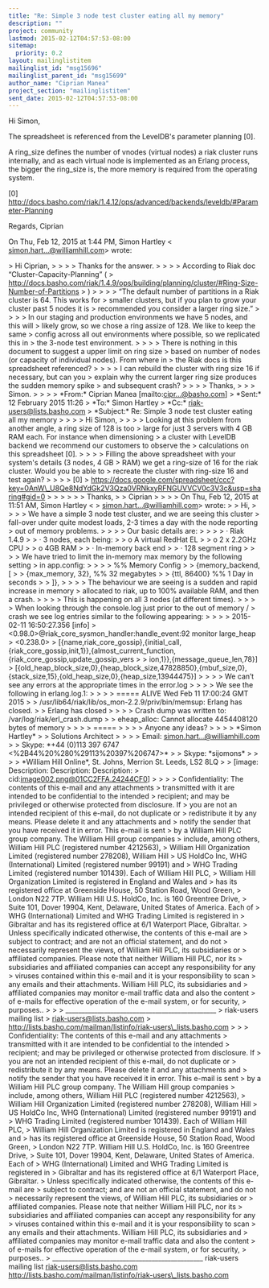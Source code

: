 ```yaml
---
title: "Re: Simple 3 node test cluster eating all my memory"
description: ""
project: community
lastmod: 2015-02-12T04:57:53-08:00
sitemap:
  priority: 0.2
layout: mailinglistitem
mailinglist_id: "msg15696"
mailinglist_parent_id: "msg15699"
author_name: "Ciprian Manea"
project_section: "mailinglistitem"
sent_date: 2015-02-12T04:57:53-08:00
---
```



Hi Simon,

The spreadsheet is referenced from the LevelDB's parameter planning [0].

A ring\_size defines the number of vnodes (virtual nodes) a riak cluster
runs internally, and as each virtual node is implemented as an Erlang
process, the bigger the ring\_size is, the more memory is required from the
operating system.

[0]
http://docs.basho.com/riak/1.4.12/ops/advanced/backends/leveldb/#Parameter-Planning


Regards,
Ciprian

On Thu, Feb 12, 2015 at 1:44 PM, Simon Hartley &lt;
simon.hart...@williamhill.com&gt; wrote:

&gt; Hi Ciprian,
&gt;
&gt;
&gt;
&gt; Thanks for the answer.
&gt;
&gt;
&gt;
&gt; According to Riak doc “Cluster-Capacity-Planning” (
&gt; http://docs.basho.com/riak/1.4.9/ops/building/planning/cluster/#Ring-Size-Number-of-Partitions
&gt; )
&gt;
&gt;
&gt;
&gt; “The default number of partitions in a Riak cluster is 64. This works for
&gt; smaller clusters, but if you plan to grow your cluster past 5 nodes it is
&gt; recommended you consider a larger ring size.”
&gt;
&gt;
&gt;
&gt; In our staging and production environments we have 5 nodes, and this will
&gt; likely grow, so we chose a ring assize of 128. We like to keep the same
&gt; config across all out environments where possible, so we replicated this in
&gt; the 3-node test environment.
&gt;
&gt;
&gt;
&gt; There is nothing in this document to suggest a upper limit on ring size
&gt; based on number of nodes (or capacity of individual nodes). From where in
&gt; the Riak docs is this spreadsheet referenced?
&gt;
&gt;
&gt;
&gt; I can rebuild the cluster with ring size 16 if necessary, but can you
&gt; explain why the current larger ring size produces the sudden memory spike
&gt; and subsequent crash?
&gt;
&gt;
&gt;
&gt; Thanks,
&gt;
&gt;
&gt; Simon.
&gt;
&gt;
&gt;
&gt; \*From:\* Ciprian Manea [mailto:cipr...@basho.com]
&gt; \*Sent:\* 12 February 2015 11:26
&gt; \*To:\* Simon Hartley
&gt; \*Cc:\* riak-users@lists.basho.com
&gt; \*Subject:\* Re: Simple 3 node test cluster eating all my memory
&gt;
&gt;
&gt;
&gt; Hi Simon,
&gt;
&gt;
&gt;
&gt; Looking at this problem from another angle, a ring size of 128 is too
&gt; large for just 3 servers with 4 GB RAM each. For instance when dimensioning
&gt; a cluster with LevelDB backend we recommend our customers to observe the
&gt; calculations on this spreadsheet [0].
&gt;
&gt;
&gt;
&gt; Filling the above spreadsheet with your system's details (3 nodes, 4 GB
&gt; RAM) we get a ring-size of 16 for the riak cluster. Would you be able to
&gt; recreate the cluster with ring-size 16 and test again?
&gt;
&gt;
&gt;
&gt; [0]
&gt; https://docs.google.com/spreadsheet/ccc?key=0AnW\_U8Qe8NdYdGk2V3Qza0VRNkxyRFNGUVVCV0c3V3c&usp=sharing#gid=0
&gt;
&gt;
&gt;
&gt;
&gt;
&gt; Thanks,
&gt;
&gt; Ciprian
&gt;
&gt;
&gt;
&gt; On Thu, Feb 12, 2015 at 11:51 AM, Simon Hartley &lt;
&gt; simon.hart...@williamhill.com&gt; wrote:
&gt;
&gt; Hi,
&gt;
&gt;
&gt;
&gt; We have a simple 3 node test cluster, and we are seeing this cluster
&gt; fall-over under quite modest loads, 2-3 times a day with the node reporting
&gt; out of memory problems.
&gt;
&gt;
&gt;
&gt; Our basic details are:
&gt;
&gt;
&gt;
&gt; · Riak 1.4.9
&gt;
&gt; · 3 nodes, each being:
&gt;
&gt; o A virtual RedHat EL
&gt;
&gt; o 2 x 2.2GHz CPU
&gt;
&gt; o 4GB RAM
&gt;
&gt; · In-memory back end
&gt;
&gt; · 128 segment ring
&gt;
&gt;
&gt;
&gt; We have tried to limit the in-memory max memory by the following setting
&gt; in app.config:
&gt;
&gt;
&gt;
&gt; %% Memory Config
&gt;
&gt; {memory\_backend, [
&gt;
&gt; {max\_memory, 32}, %% 32 megabytes
&gt;
&gt; {ttl, 86400} %% 1 Day in seconds
&gt;
&gt; ]},
&gt;
&gt;
&gt;
&gt; The behaviour we are seeing is a sudden and rapid increase in memory
&gt; allocated to riak, up to 100% available RAM, and then a crash.
&gt;
&gt;
&gt;
&gt; This is happening on all 3 nodes (at different times).
&gt;
&gt;
&gt;
&gt; When looking through the console.log just prior to the out of memory /
&gt; crash we see log entries similar to the following appearing:
&gt;
&gt;
&gt;
&gt; 2015-02-11 16:50:27.356 [info]
&gt; &lt;0.98.0&gt;@riak\_core\_sysmon\_handler:handle\_event:92 monitor large\_heap
&gt; &lt;0.238.0&gt;
&gt; [{name,riak\_core\_gossip},{initial\_call,{riak\_core\_gossip,init,1}},{almost\_current\_function,{riak\_core\_gossip,update\_gossip\_vers
&gt;
&gt; ion,1}},{message\_queue\_len,78}]
&gt; [{old\_heap\_block\_size,0},{heap\_block\_size,47828850},{mbuf\_size,0},{stack\_size,15},{old\_heap\_size,0},{heap\_size,13944475}]
&gt;
&gt;
&gt;
&gt; We can’t see any errors at the appropriate times in the error.log
&gt;
&gt;
&gt;
&gt; We see the following in erlang.log.1:
&gt;
&gt;
&gt;
&gt; ===== ALIVE Wed Feb 11 17:00:24 GMT 2015
&gt;
&gt; /usr/lib64/riak/lib/os\_mon-2.2.9/priv/bin/memsup: Erlang has closed.
&gt;
&gt; Erlang has closed
&gt;
&gt;
&gt;
&gt; Crash dump was written to: /var/log/riak/erl\_crash.dump
&gt;
&gt; eheap\_alloc: Cannot allocate 4454408120 bytes of memory
&gt;
&gt;
&gt;
&gt; =====
&gt;
&gt;
&gt;
&gt; Anyone any ideas?
&gt;
&gt;
&gt;
&gt; \*Simon Hartley\*
&gt;
&gt; Solutions Architect
&gt;
&gt;
&gt;
&gt; Email: simon.hart...@williamhill.com
&gt;
&gt; Skype: \*+44 (0)113 397 6747 &lt;%2B44%20%280%29113%20397%206747&gt;\*
&gt;
&gt; Skype: \*sijomons\*
&gt;
&gt;
&gt;
&gt; \*William Hill Online\*, St. Johns, Merrion St. Leeds, LS2 8LQ
&gt;
&gt; [image: Description: Description: Description:
&gt; cid:image002.png@01CC2FFA.24244CF0]
&gt;
&gt;
&gt;
&gt; Confidentiality: The contents of this e-mail and any attachments
&gt; transmitted with it are intended to be confidential to the intended
&gt; recipient; and may be privileged or otherwise protected from disclosure. If
&gt; you are not an intended recipient of this e-mail, do not duplicate or
&gt; redistribute it by any means. Please delete it and any attachments and
&gt; notify the sender that you have received it in error. This e-mail is sent
&gt; by a William Hill PLC group company. The William Hill group companies
&gt; include, among others, William Hill PLC (registered number 4212563),
&gt; William Hill Organization Limited (registered number 278208), William Hill
&gt; US HoldCo Inc, WHG (International) Limited (registered number 99191) and
&gt; WHG Trading Limited (registered number 101439). Each of William Hill PLC,
&gt; William Hill Organization Limited is registered in England and Wales and
&gt; has its registered office at Greenside House, 50 Station Road, Wood Green,
&gt; London N22 7TP. William Hill U.S. HoldCo, Inc. is 160 Greentree Drive,
&gt; Suite 101, Dover 19904, Kent, Delaware, United States of America. Each of
&gt; WHG (International) Limited and WHG Trading Limited is registered in
&gt; Gibraltar and has its registered office at 6/1 Waterport Place, Gibraltar.
&gt; Unless specifically indicated otherwise, the contents of this e-mail are
&gt; subject to contract; and are not an official statement, and do not
&gt; necessarily represent the views, of William Hill PLC, its subsidiaries or
&gt; affiliated companies. Please note that neither William Hill PLC, nor its
&gt; subsidiaries and affiliated companies can accept any responsibility for any
&gt; viruses contained within this e-mail and it is your responsibility to scan
&gt; any emails and their attachments. William Hill PLC, its subsidiaries and
&gt; affiliated companies may monitor e-mail traffic data and also the content
&gt; of e-mails for effective operation of the e-mail system, or for security,
&gt; purposes..
&gt;
&gt;
&gt; \_\_\_\_\_\_\_\_\_\_\_\_\_\_\_\_\_\_\_\_\_\_\_\_\_\_\_\_\_\_\_\_\_\_\_\_\_\_\_\_\_\_\_\_\_\_\_
&gt; riak-users mailing list
&gt; riak-users@lists.basho.com
&gt; http://lists.basho.com/mailman/listinfo/riak-users\_lists.basho.com
&gt;
&gt;
&gt; Confidentiality: The contents of this e-mail and any attachments
&gt; transmitted with it are intended to be confidential to the intended
&gt; recipient; and may be privileged or otherwise protected from disclosure. If
&gt; you are not an intended recipient of this e-mail, do not duplicate or
&gt; redistribute it by any means. Please delete it and any attachments and
&gt; notify the sender that you have received it in error. This e-mail is sent
&gt; by a William Hill PLC group company. The William Hill group companies
&gt; include, among others, William Hill PLC (registered number 4212563),
&gt; William Hill Organization Limited (registered number 278208), William Hill
&gt; US HoldCo Inc, WHG (International) Limited (registered number 99191) and
&gt; WHG Trading Limited (registered number 101439). Each of William Hill PLC,
&gt; William Hill Organization Limited is registered in England and Wales and
&gt; has its registered office at Greenside House, 50 Station Road, Wood Green,
&gt; London N22 7TP. William Hill U.S. HoldCo, Inc. is 160 Greentree Drive,
&gt; Suite 101, Dover 19904, Kent, Delaware, United States of America. Each of
&gt; WHG (International) Limited and WHG Trading Limited is registered in
&gt; Gibraltar and has its registered office at 6/1 Waterport Place, Gibraltar.
&gt; Unless specifically indicated otherwise, the contents of this e-mail are
&gt; subject to contract; and are not an official statement, and do not
&gt; necessarily represent the views, of William Hill PLC, its subsidiaries or
&gt; affiliated companies. Please note that neither William Hill PLC, nor its
&gt; subsidiaries and affiliated companies can accept any responsibility for any
&gt; viruses contained within this e-mail and it is your responsibility to scan
&gt; any emails and their attachments. William Hill PLC, its subsidiaries and
&gt; affiliated companies may monitor e-mail traffic data and also the content
&gt; of e-mails for effective operation of the e-mail system, or for security,
&gt; purposes..
&gt;
\_\_\_\_\_\_\_\_\_\_\_\_\_\_\_\_\_\_\_\_\_\_\_\_\_\_\_\_\_\_\_\_\_\_\_\_\_\_\_\_\_\_\_\_\_\_\_
riak-users mailing list
riak-users@lists.basho.com
http://lists.basho.com/mailman/listinfo/riak-users\_lists.basho.com

